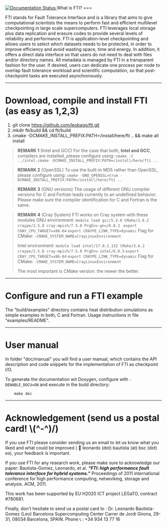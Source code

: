 <a href='https://fti.readthedocs.io/en/latest/?badge=latest'>
    <img src='https://readthedocs.org/projects/fti/badge/?version=latest' alt='Documentation Status' />
</a>
What is FTI?
===

FTI stands for Fault Tolerance Interface and is a library that aims to give
computational scientists the means to perform fast and efficient multilevel
checkpointing in large scale supercomputers. FTI leverages local storage plus
data replication and erasure codes to provide several levels of reliability and
performance. FTI is application-level checkpointing and allows users to select
which datasets needs to be protected, in order to improve efficiency and avoid
wasting space, time and energy. In addition, it offers a direct data interface
so that users do not need to deal with files and/or directory names.  All
metadata is managed by FTI in a transparent fashion for the user. If desired,
users can dedicate one process per node to overlap fault tolerance workload and
scientific computation, so that post-checkpoint tasks are executed
asynchronously.

---

Download, compile and install FTI (as easy as 1,2,3)
===

 1) git clone https://github.com/leobago/fti.git
 2) mkdir fti/build && cd fti/build
 3) cmake -DCMAKE_INSTALL_PREFIX:PATH=/install/here/fti .. && make all install

> **REMARK 1** (Intel and GCC)
> For the case that both, **Intel and GCC**, compilers are installed, please configure using:
> `cmake -C ../intel.cmake -DCMAKE_INSTALL_PREFIX:PATH=/install/here/fti ..`

> **REMARK 2** (OpenSSL)
> To use the built-in MD5 rather than OpenSSL, please configure using:
> `cmake -DNO_OPENSSL=true -DCMAKE_INSTALL_PREFIX:PATH=/install/here/fti ..`

> **REMARK 3** (GNU versions)
> The usage of different GNU compiler versions for C and Fortran leads currently to an undefined behavior. Please make sure the compiler identification for C and Fortran is the same.

> **REMARK 4** (Cray System)
> FTI works on Cray system with these modules
> GNU environment:
> `module load gcc/5.3.0 CMake/3.6.2 craype/2.5.8 cray-mpich/7.5.0 PrgEnv-gnu/6.0.3 `
> `export CRAY_CPU_TARGET=x86-64`
> `export CRAYPE_LINK_TYPE=dynamic`
> Flag for CMake: `-CMAKE_SYSTEM_NAME=CrayLinuxEnvironment`
>
> Intel environment:
> `module load intel/17.0.1.132 CMake/3.6.2 craype/2.5.8 cray-mpich/7.5.0 PrgEnv-intel/6.0.3`
> `export CRAY_CPU_TARGET=x86-64`
> `export CRAYPE_LINK_TYPE=dynamic`
> Flag for CMake: `-CMAKE_SYSTEM_NAME=CrayLinuxEnvironment`
>
> The most important is CMake version: the newer the better.

---

Configure and run a FTI example
===

The "build/examples" directory contains heat distribution simulations as simple
examples in both, C and Fortran. Usage instructions in file "examples/README".

---

User manual
===

In folder "doc/manual" you will find a user manual, which contains the API description and code snippets for the implementation of FTI as checkpoint I/O.

To generate the documentation wit Doxygen, configure with `-DENABLE_DOCU=ON` and execute in the build directory:
```
    make doc
```

---

Acknowledgement (send us a postal card! \\\(^-^\)/\)
===

If you use FTI please consider sending us an email to let us know what you
liked and what could be improved ( :email: leonardo (dot) bautista (at) bsc (dot) es),
your feedback is important.

If you use FTI for any research work, please make sure to acknowledge our paper:
Bautista-Gomez, Leonardo, et al. ***"FTI: high performance fault tolerance interface
for hybrid systems."*** Proceedings of 2011 international conference for high
performance computing, networking, storage and analysis. ACM, 2011.

This work has been supported by EU H2020 ICT project LEGaTO, contract #780681.

Finally, don't hesitate to send us a postal card to :
Dr. Leonardo Bautista-Gomez (Leo)
Barcelona Supercomputing Center
Carrer de Jordi Girona, 29-31, 08034 Barcelona, SPAIN.
Phone :telephone_receiver: : +34 934 13 77 16

